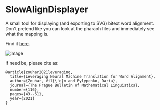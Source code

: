 # SlowAlignDisplayer
A small tool for displaying (and exporting to SVG) bitext word alignment. Don't pretend like you can look at the pharaoh files and immediately see what the mapping is.

Find it [here](https://vilda.net/s/slowalign/).

![image](https://github.com/zouharvi/SlowAlignDisplayer/assets/7661193/241a3b22-6ca4-4215-b1a0-c3525dcdbedc)

If need be, please cite as:

```
@article{zouhar2021leveraging,
  title={Leveraging Neural Machine Translation for Word Alignment},
  author={Zouhar, Vil{\'e}m and Pylypenko, Daria},
  journal={The Prague Bulletin of Mathematical Linguistics},
  number={116},
  pages={43--61},
  year={2021}
}
```

